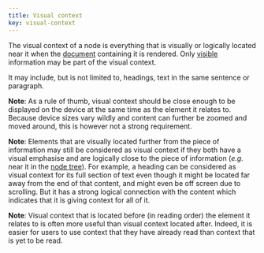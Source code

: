 ```yaml
---
title: Visual context
key: visual-context
---
```


The visual context of a node is everything that is visually or logically located near it when the [document](https://dom.spec.whatwg.org/#concept-document) containing it is rendered. Only [visible](#visible) information may be part of the visual context.

It may include, but is not limited to, headings, text in the same sentence or paragraph.

**Note**: As a rule of thumb, visual context should be close enough to be displayed on the device at the same time as the element it relates to. Because device sizes vary wildly and content can further be zoomed and moved around, this is however not a strong requirement.

**Note**: Elements that are visually located further from the piece of information may still be considered as visual context if they both have a visual emphasise and are logically close to the piece of information (_e.g._ near it in the [node tree](https://dom.spec.whatwg.org/#concept-node-tree)). For example, a heading can be considered as visual context for its full section of text even though it might be located far away from the end of that content, and might even be off screen due to scrolling. But it has a strong logical connection with the content which indicates that it is giving context for all of it.

**Note**: Visual context that is located before (in reading order) the element it relates to is often more useful than visual context located after. Indeed, it is easier for users to use context that they have already read than context that is yet to be read.
